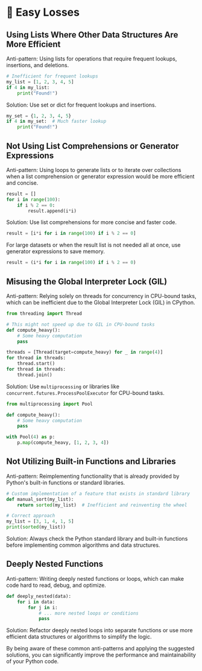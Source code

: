# 🧹 Easy Losses

## Using Lists Where Other Data Structures Are More Efficient

Anti-pattern: Using lists for operations that require frequent lookups, insertions, and deletions.

```python
# Inefficient for frequent lookups
my_list = [1, 2, 3, 4, 5]
if 4 in my_list:
    print("Found!")
```

Solution: Use set or dict for frequent lookups and insertions.

```python
my_set = {1, 2, 3, 4, 5}
if 4 in my_set:  # Much faster lookup
    print("Found!")
```

## Not Using List Comprehensions or Generator Expressions

Anti-pattern: Using loops to generate lists or to iterate over collections when a list comprehension or generator expression would be more efficient and concise.

```python
result = []
for i in range(100):
    if i % 2 == 0:
        result.append(i*i)
```

Solution: Use list comprehensions for more concise and faster code.

```python
result = [i*i for i in range(100) if i % 2 == 0]
```

For large datasets or when the result list is not needed all at once, use generator expressions to save memory.

```python
result = (i*i for i in range(100) if i % 2 == 0)
```

## Misusing the Global Interpreter Lock (GIL)

Anti-pattern: Relying solely on threads for concurrency in CPU-bound tasks, which can be inefficient due to the Global Interpreter Lock (GIL) in CPython.

```python
from threading import Thread

# This might not speed up due to GIL in CPU-bound tasks
def compute_heavy():
    # Some heavy computation
    pass

threads = [Thread(target=compute_heavy) for _ in range(4)]
for thread in threads:
    thread.start()
for thread in threads:
    thread.join()
```

Solution: Use `multiprocessing` or libraries like `concurrent.futures.ProcessPoolExecutor` for CPU-bound tasks.

```python
from multiprocessing import Pool

def compute_heavy():
    # Some heavy computation
    pass

with Pool(4) as p:
    p.map(compute_heavy, [1, 2, 3, 4])
```

## Not Utilizing Built-in Functions and Libraries

Anti-pattern: Reimplementing functionality that is already provided by Python's built-in functions or standard libraries.

```python
# Custom implementation of a feature that exists in standard library
def manual_sort(my_list):
    return sorted(my_list)  # Inefficient and reinventing the wheel

# Correct approach
my_list = [3, 1, 4, 1, 5]
print(sorted(my_list))
```

Solution: Always check the Python standard library and built-in functions before implementing common algorithms and data structures.

## Deeply Nested Functions

Anti-pattern: Writing deeply nested functions or loops, which can make code hard to read, debug, and optimize.

```python
def deeply_nested(data):
    for i in data:
        for j in i:
            # ... more nested loops or conditions
            pass
```

Solution: Refactor deeply nested loops into separate functions or use more efficient data structures or algorithms to simplify the logic.

By being aware of these common anti-patterns and applying the suggested solutions, you can significantly improve the performance and maintainability of your Python code.